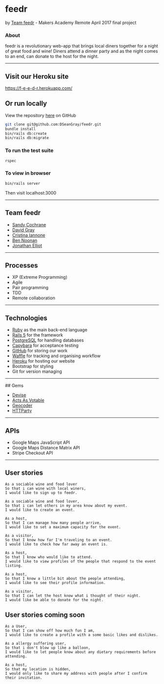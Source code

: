 # feedr
by [Team feedr](#team-feedr) - Makers Academy Remote April 2017 final project

### About
feedr is a revolutionary web-app that brings local diners together for a night of great food and wine!
Diners attend a dinner party and as the night comes to an end, can donate to the host for the night.

---
## Visit our Heroku site
https://f-e-e-d-r.herokuapp.com/

## Or run locally
View the repository [here](https://github.com/DSeanGray/feedr) on GitHub

```bash
git clone git@github.com:DSeanGray/feedr.git
bundle install
bin/rails db:create
bin/rails db:migrate
```
### To run the test suite
```bash
rspec
```

### To view in browser
```bash
bin/rails server
```
Then visit localhost:3000

---

## Team feedr

* [Sandy Cochrane](https://github.com/axcochrane)
* [David Gray](https://github.com/DSeanGray)
* [Cristina Iannone](https://github.com/enonnai)
* [Ben Noonan](https://github.com/BenNoonan1991)
* [Jonathan Elliot](https://github.com/jonathanelliot)

---

## Processes
* XP (Extreme Programming)
* Agile
* Pair programming
* TDD
* Remote collaboration

---
## Technologies

* [Ruby](https://www.ruby-lang.org/en/) as the main back-end language
* [Rails 5](http://rubyonrails.org/) for the framework
* [PostgreSQL](https://www.postgresql.org/) for handling databases
* [Capybara](https://github.com/teamcapybara/capybara) for acceptance testing
* [GitHub](https://github.com/makersacademy/acebook-remote-april-2017) for storing our work
* [Waffle](https://waffle.io/) for tracking and organising workflow
* [Heroku](https://f-e-e-d-r.herokuapp.com/) for hosting our website
* Bootstrap for styling
* Git for version managing

---

## Gems


* [Devise](https://github.com/plataformatec/devise)
* [Acts As Votable](https://github.com/ryanto/acts_as_votable)
* [Geocoder](https://github.com/alexreisner/geocoder)
* [HTTParty](https://github.com/jnunemaker/httparty)

---
## APIs

* Google Maps JavaScript API
* Google Maps Distance Matrix API
* Stripe Checkout API

---

## User stories

```
As a sociable wine and food lover
So that i can wine with local winers,
I would like to sign up to feedr.
```
```
As a sociable wine and food lover,
So that i can let others in my area know about my event.
I would like to create an event.
```
```
As a host,
So that I can manage how many people arrive,
I would like to set a maximum capacity for the event.
```
```
As a visitor,
So that I know how far I'm traveling to an event.
I would like to check how far away an event is.
```
```
As a host,
So that I know who would like to attend.
I would like to view profiles of the people that respond to the event listing.
```
```
As a host,
So that I know a little bit about the people attending,
I would like to see their profile information.
```
```
As a visitor,
So that I can let the host know what i thought of their night.
I would like be able to donate for the night.
```

## User stories coming soon

```
As a User,
So that I can show off how much fun I am,
I would like to create a profile with a some basic likes and dislikes.
```
```
As a allergy suffering user,
So that i don't blow up like a balloon,
I would like to let people know about any dietary requirements before attending.
```
```
As a host,
So that my location is hidden,
I would only like to share my address with people after I confirm their invitation.
```
